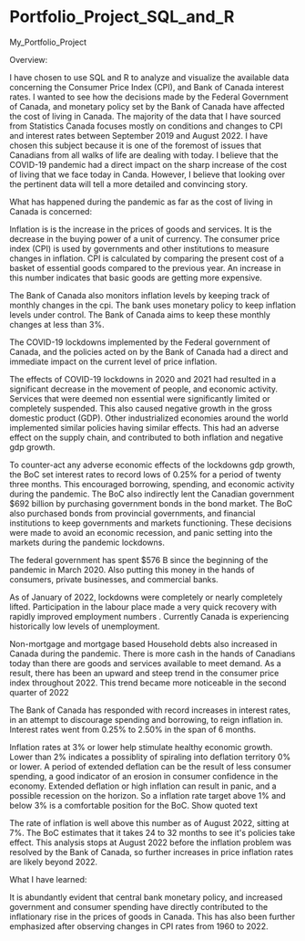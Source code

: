 # Portfolio_Project_SQL_and_R
My_Portfolio_Project

Overview:

I have chosen to use SQL and R to analyze and visualize the available data concerning the Consumer Price Index (CPI), and Bank of Canada interest rates. I wanted to see how the decisions made by the Federal Government of Canada, and monetary policy set by the Bank of Canada have affected the cost of living in Canada. The majority of the data that I have sourced from Statistics Canada focuses mostly on conditions and changes to CPI and interest rates between September 2019 and August 2022. I have chosen this subject because it is one of the foremost of issues that Canadians from all walks of life are dealing with today. I believe that the COVID-19 pandemic had a direct impact on the sharp increase of the cost of living that we face today in Canda. However, I believe that looking over the pertinent data will tell a more detailed and convincing story.



What has happened during the pandemic as far as the cost of living in Canada is concerned:

Inflation is is the increase in the prices of goods and services. It is the decrease in the buying power of a unit of currency. The consumer price index (CPI) is used by governments and other institutions to measure changes in inflation. CPI is calculated by comparing the present cost of a basket of essential goods compared to the previous year. An increase in this number indicates that basic goods are getting more expensive.

The Bank of Canada also monitors inflation levels by keeping track of monthly changes in the cpi. The bank uses monetary policy to keep inflation levels under control. The Bank of Canada aims to keep these monthly changes at less than 3%. 

The COVID-19 lockdowns implemented by the Federal government of Canada, and the policies acted on by the Bank of Canada had a direct and immediate impact on the current level of price inflation. 

The effects of COVID-19 lockdowns in 2020 and 2021 had resulted in a significant decrease in the movement of people, and economic activity. Services that were deemed non essential were significantly limited or completely suspended. This also caused negative growth in the gross domestic product (GDP). Other industrialized economies around the world implemented similar policies having similar effects. This had an adverse effect on the supply chain, and contributed to both inflation and negative gdp growth. 

To counter-act any adverse economic effects of the lockdowns gdp growth, the BoC set interest rates to record lows of 0.25% for a period of twenty three months. This encouraged borrowing, spending, and economic activity during the pandemic. The BoC also indirectly lent the Canadian government $692 billion by purchasing government bonds in the bond market. The BoC also purchased bonds from provincial governments, and financial institutions to keep governments and markets functioning. These decisions were made to avoid an economic recession, and panic setting into the markets during the pandemic lockdowns.

The federal government has spent $576 B since the beginning of the pandemic in March 2020. Also putting this money in the hands of consumers, private businesses, and commercial banks. 
 
As of January of 2022, lockdowns were completely or nearly completely lifted. Participation in the labour place made a very quick recovery with rapidly improved employment numbers . Currently Canada is experiencing historically low levels of unemployment.

Non-mortgage and mortgage based Household debts also increased in Canada during the pandemic. There is more cash in the hands of Canadians today than there are goods and services available to meet demand. As a result, there has been an upward and steep trend in the consumer price index throughout 2022. This trend became more noticeable in the second quarter of 2022

The Bank of Canada has responded with record increases in interest rates, in an attempt to discourage spending and borrowing, to reign inflation in. Interest rates went from 0.25% to 2.50% in the span of 6 months. 

Inflation rates at 3% or lower help stimulate healthy economic growth. Lower than 2% indicates a possiblity of spiraling into deflation territory 0% or lower. A period of extended deflation can be the result of less consumer spending, a good indicator of an erosion in consumer confidence in the economy. Extended deflation or high inflation can result in panic, and a possible recession on the horizon. So a inflation rate target above 1% and below 3% is a comfortable position for the BoC.
Show quoted text

The rate of inflation is well above this number as of August 2022, sitting at 7%. The BoC estimates that it takes 24 to 32 months to see it's policies take effect. This analysis stops at August 2022 before the inflation problem was resolved by the Bank of Canada, so further increases in price inflation rates are likely beyond 2022. 



What I have learned:

It is abundantly evident that central bank monetary policy, and increased government and consumer spending have directly contributed to the inflationary rise in the prices of goods in Canada. This has also been further emphasized after observing changes in CPI rates from 1960 to 2022. 
